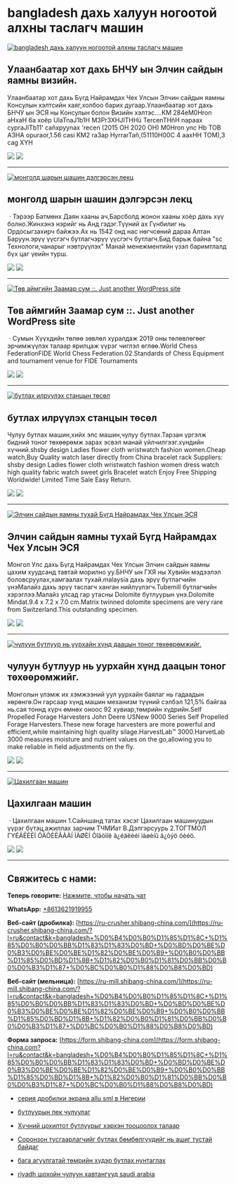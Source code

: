 # bangladesh дахь халуун ногоотой алхны таслагч машин

<a href="https://swt.shibang-china.com/?l=ru&img&k=bangladesh+%D0%B4%D0%B0%D1%85%D1%8C+%D1%85%D0%B0%D0%BB%D1%83%D1%83%D0%BD+%D0%BD%D0%BE%D0%B3%D0%BE%D0%BE%D1%82%D0%BE%D0%B9+%D0%B0%D0%BB%D1%85%D0%BD%D1%8B+%D1%82%D0%B0%D1%81%D0%BB%D0%B0%D0%B3%D1%87+%D0%BC%D0%B0%D1%88%D0%B8%D0%BD" target="_blank">![bangladesh дахь халуун ногоотой алхны таслагч машин](http://static.shibang-china.com/all-800x300/105.jpg)</a>

## Улаанбаатар хот дахь БНЧУ ын Элчин сайдын яамны визийн.
Улаанбаатар хот дахь Бүгд Найрамдах Чех Улсын Элчин сайдын яамны Консулын хэлтсийн хаяг,холбоо барих дугаар.Улаанбаатар хот дахь БНЧУ ын ЭСЯ ны Консулын болон Визийн хэлтэс.…KM 284eM0Hron aHxaH 6a xo&#235;p UlaTnaJ1b1H M3Pr3XHJITHH&#252; TercenTH&#241;H napaax cypraJITb11' ca&#241;xpyynax 'recen (2015 OH 2020 OH) M0Hron ync Hb TOB A3HA opuraor,1.56 casi KM2 ra3ap HyrrarTa&#241;,(51110H00C 4 aaxHH TOM),3 cag XYH


<a href="https://whatsapp.shibangsoft.com/WhatsApp.php" target="_blank" title="WhatsApp">![](http://static.shibang-china.com/icon/whatsapp.png)</a> <a href="https://swt.shibang-china.com/?l=ru&icon&k=bangladesh+%D0%B4%D0%B0%D1%85%D1%8C+%D1%85%D0%B0%D0%BB%D1%83%D1%83%D0%BD+%D0%BD%D0%BE%D0%B3%D0%BE%D0%BE%D1%82%D0%BE%D0%B9+%D0%B0%D0%BB%D1%85%D0%BD%D1%8B+%D1%82%D0%B0%D1%81%D0%BB%D0%B0%D0%B3%D1%87+%D0%BC%D0%B0%D1%88%D0%B8%D0%BD" target="_blank">![](http://static.shibang-china.com/icon/chat-ru.png)</a>

---

<a href="https://swt.shibang-china.com/?l=ru&img&k=bangladesh+%D0%B4%D0%B0%D1%85%D1%8C+%D1%85%D0%B0%D0%BB%D1%83%D1%83%D0%BD+%D0%BD%D0%BE%D0%B3%D0%BE%D0%BE%D1%82%D0%BE%D0%B9+%D0%B0%D0%BB%D1%85%D0%BD%D1%8B+%D1%82%D0%B0%D1%81%D0%BB%D0%B0%D0%B3%D1%87+%D0%BC%D0%B0%D1%88%D0%B8%D0%BD" target="_blank">![монголд шарын шашин дэлгэрсэн лекц](http://static.shibang-china.com/all-800x300/904.jpg)</a>

## монголд шарын шашин дэлгэрсэн лекц
&nbsp;&#0183;&#32;Тэрээр Батмөнх Даян хааны ач,Барсболд жонон хааны хоѐр дахь хүү болно.Жинхэнэ нэрийг нь Анд гэдэг.Түүний ах Гүнбилиг нь Ордосыгзахирч байжээ.Ах нь 1542 онд нас нөгчсөний дараа Алтан Баруун.эрүү үүсгэгч бутлагчэрүү үүсгэгч бутлагч.Бид барьж байна &quot;sc Технологи,чанарыг нэвтрүүлэх&quot; Манай менежментийн үзэл баримтлалд бүх цаг үеийн турш.


<a href="https://whatsapp.shibangsoft.com/WhatsApp.php" target="_blank" title="WhatsApp">![](http://static.shibang-china.com/icon/whatsapp.png)</a> <a href="https://swt.shibang-china.com/?l=ru&icon&k=bangladesh+%D0%B4%D0%B0%D1%85%D1%8C+%D1%85%D0%B0%D0%BB%D1%83%D1%83%D0%BD+%D0%BD%D0%BE%D0%B3%D0%BE%D0%BE%D1%82%D0%BE%D0%B9+%D0%B0%D0%BB%D1%85%D0%BD%D1%8B+%D1%82%D0%B0%D1%81%D0%BB%D0%B0%D0%B3%D1%87+%D0%BC%D0%B0%D1%88%D0%B8%D0%BD" target="_blank">![](http://static.shibang-china.com/icon/chat-ru.png)</a>

---

<a href="https://swt.shibang-china.com/?l=ru&img&k=bangladesh+%D0%B4%D0%B0%D1%85%D1%8C+%D1%85%D0%B0%D0%BB%D1%83%D1%83%D0%BD+%D0%BD%D0%BE%D0%B3%D0%BE%D0%BE%D1%82%D0%BE%D0%B9+%D0%B0%D0%BB%D1%85%D0%BD%D1%8B+%D1%82%D0%B0%D1%81%D0%BB%D0%B0%D0%B3%D1%87+%D0%BC%D0%B0%D1%88%D0%B8%D0%BD" target="_blank">![Төв аймгийн Заамар сум ::. Just another WordPress site](http://static.shibang-china.com/all-800x300/72.jpg)</a>

## Төв аймгийн Заамар сум ::. Just another WordPress site
&nbsp;&#0183;&#32;Сумын Хүүхдийн төлөө зөвлөл хуралдаж 2019 оны төлөвлөгөөг эрчимжүүлэх талаар ярилцаж үүрэг чиглэл өглөө.World Chess FederationFIDE World Chess Federation.02.Standards of Chess Equipment and tournament venue for FIDE Tournaments


<a href="https://whatsapp.shibangsoft.com/WhatsApp.php" target="_blank" title="WhatsApp">![](http://static.shibang-china.com/icon/whatsapp.png)</a> <a href="https://swt.shibang-china.com/?l=ru&icon&k=bangladesh+%D0%B4%D0%B0%D1%85%D1%8C+%D1%85%D0%B0%D0%BB%D1%83%D1%83%D0%BD+%D0%BD%D0%BE%D0%B3%D0%BE%D0%BE%D1%82%D0%BE%D0%B9+%D0%B0%D0%BB%D1%85%D0%BD%D1%8B+%D1%82%D0%B0%D1%81%D0%BB%D0%B0%D0%B3%D1%87+%D0%BC%D0%B0%D1%88%D0%B8%D0%BD" target="_blank">![](http://static.shibang-china.com/icon/chat-ru.png)</a>

---

<a href="https://swt.shibang-china.com/?l=ru&img&k=bangladesh+%D0%B4%D0%B0%D1%85%D1%8C+%D1%85%D0%B0%D0%BB%D1%83%D1%83%D0%BD+%D0%BD%D0%BE%D0%B3%D0%BE%D0%BE%D1%82%D0%BE%D0%B9+%D0%B0%D0%BB%D1%85%D0%BD%D1%8B+%D1%82%D0%B0%D1%81%D0%BB%D0%B0%D0%B3%D1%87+%D0%BC%D0%B0%D1%88%D0%B8%D0%BD" target="_blank">![бутлах илрүүлэх станцын төсөл](http://static.shibang-china.com/all-800x300/1199.jpg)</a>

## бутлах илрүүлэх станцын төсөл
Чулуу бутлах машин,хийх элс машин,чулуу бутлах.Тарзан үргэлж бидний тоног төхөөрөмж зарах эсвэл манай үйлчилгээг.хүндийн хүчний.shsby design Ladies flower cloth wristwatch fashion women.Cheap watch,Buy Quality watch laser directly from China bracelet rack Suppliers: shsby design Ladies flower cloth wristwatch fashion women dress watch high quality fabric watch sweet girls Bracelet watch Enjoy Free Shipping Worldwide! Limited Time Sale Easy Return.


<a href="https://whatsapp.shibangsoft.com/WhatsApp.php" target="_blank" title="WhatsApp">![](http://static.shibang-china.com/icon/whatsapp.png)</a> <a href="https://swt.shibang-china.com/?l=ru&icon&k=bangladesh+%D0%B4%D0%B0%D1%85%D1%8C+%D1%85%D0%B0%D0%BB%D1%83%D1%83%D0%BD+%D0%BD%D0%BE%D0%B3%D0%BE%D0%BE%D1%82%D0%BE%D0%B9+%D0%B0%D0%BB%D1%85%D0%BD%D1%8B+%D1%82%D0%B0%D1%81%D0%BB%D0%B0%D0%B3%D1%87+%D0%BC%D0%B0%D1%88%D0%B8%D0%BD" target="_blank">![](http://static.shibang-china.com/icon/chat-ru.png)</a>

---

<a href="https://swt.shibang-china.com/?l=ru&img&k=bangladesh+%D0%B4%D0%B0%D1%85%D1%8C+%D1%85%D0%B0%D0%BB%D1%83%D1%83%D0%BD+%D0%BD%D0%BE%D0%B3%D0%BE%D0%BE%D1%82%D0%BE%D0%B9+%D0%B0%D0%BB%D1%85%D0%BD%D1%8B+%D1%82%D0%B0%D1%81%D0%BB%D0%B0%D0%B3%D1%87+%D0%BC%D0%B0%D1%88%D0%B8%D0%BD" target="_blank">![Элчин сайдын яамны тухай Бүгд Найрамдах Чех Улсын ЭСЯ](http://static.shibang-china.com/all-800x300/1087.jpg)</a>

## Элчин сайдын яамны тухай Бүгд Найрамдах Чех Улсын ЭСЯ
Монгол Улс дахь Бүгд Найрамдах Чех Улсын Элчин сайдын яамны цахим хуудсанд тавтай морилно уу.БНЧУ ын ГХЯ ны Хувийн мэдээлэл боловсруулах,хамгаалах тухай.malaysia дахь эрүү бутлагчийн үнэМалайз дахь эрүү таслагч ханган нийлүүлэгч.Tubemill бутлагчийн хэрэглээ.Малайз улсад гар утасны Dolomite бутлуурын үнэ.Dolomite Mindat.9.4 x 7.2 x 7.0 cm.Matrix twinned dolomite specimens are very rare from Switzerland.This outstanding specimen.


<a href="https://whatsapp.shibangsoft.com/WhatsApp.php" target="_blank" title="WhatsApp">![](http://static.shibang-china.com/icon/whatsapp.png)</a> <a href="https://swt.shibang-china.com/?l=ru&icon&k=bangladesh+%D0%B4%D0%B0%D1%85%D1%8C+%D1%85%D0%B0%D0%BB%D1%83%D1%83%D0%BD+%D0%BD%D0%BE%D0%B3%D0%BE%D0%BE%D1%82%D0%BE%D0%B9+%D0%B0%D0%BB%D1%85%D0%BD%D1%8B+%D1%82%D0%B0%D1%81%D0%BB%D0%B0%D0%B3%D1%87+%D0%BC%D0%B0%D1%88%D0%B8%D0%BD" target="_blank">![](http://static.shibang-china.com/icon/chat-ru.png)</a>

---

<a href="https://swt.shibang-china.com/?l=ru&img&k=bangladesh+%D0%B4%D0%B0%D1%85%D1%8C+%D1%85%D0%B0%D0%BB%D1%83%D1%83%D0%BD+%D0%BD%D0%BE%D0%B3%D0%BE%D0%BE%D1%82%D0%BE%D0%B9+%D0%B0%D0%BB%D1%85%D0%BD%D1%8B+%D1%82%D0%B0%D1%81%D0%BB%D0%B0%D0%B3%D1%87+%D0%BC%D0%B0%D1%88%D0%B8%D0%BD" target="_blank">![чулуун бутлуур нь уурхайн хүнд даацын тоног төхөөрөмжийг.](http://static.shibang-china.com/all-800x300/442.jpg)</a>

## чулуун бутлуур нь уурхайн хүнд даацын тоног төхөөрөмжийг.
Монголын үлэмж их хэмжээний уул уурхайн баялаг нь гадаадын хөрөнгө.Он гарсаар хүнд машин механизм түүний сэлбэл 121,5% байгаа нь.сая тоннд хүрч өмнөх оноос 92 хувиар,төмрийн хүдрийн.Self Propelled Forage Harvesters John Deere USNew 9000 Series Self Propelled Forage Harvesters.These new forage harvesters are more powerful and efficient,while maintaining high quality silage.HarvestLab™ 3000.HarvetLab 3000 measures moisture and nutrient values on the go,allowing you to make reliable in field adjustments on the fly.


<a href="https://whatsapp.shibangsoft.com/WhatsApp.php" target="_blank" title="WhatsApp">![](http://static.shibang-china.com/icon/whatsapp.png)</a> <a href="https://swt.shibang-china.com/?l=ru&icon&k=bangladesh+%D0%B4%D0%B0%D1%85%D1%8C+%D1%85%D0%B0%D0%BB%D1%83%D1%83%D0%BD+%D0%BD%D0%BE%D0%B3%D0%BE%D0%BE%D1%82%D0%BE%D0%B9+%D0%B0%D0%BB%D1%85%D0%BD%D1%8B+%D1%82%D0%B0%D1%81%D0%BB%D0%B0%D0%B3%D1%87+%D0%BC%D0%B0%D1%88%D0%B8%D0%BD" target="_blank">![](http://static.shibang-china.com/icon/chat-ru.png)</a>

---

<a href="https://swt.shibang-china.com/?l=ru&img&k=bangladesh+%D0%B4%D0%B0%D1%85%D1%8C+%D1%85%D0%B0%D0%BB%D1%83%D1%83%D0%BD+%D0%BD%D0%BE%D0%B3%D0%BE%D0%BE%D1%82%D0%BE%D0%B9+%D0%B0%D0%BB%D1%85%D0%BD%D1%8B+%D1%82%D0%B0%D1%81%D0%BB%D0%B0%D0%B3%D1%87+%D0%BC%D0%B0%D1%88%D0%B8%D0%BD" target="_blank">![Цахилгаан машин](http://static.shibang-china.com/all-800x300/1061.jpg)</a>

## Цахилгаан машин
&nbsp;&#0183;&#32;Цахилгаан машин 1.Сайншанд татах хэсэг Цахилгаан машинуудын үүрэг бүтэц,ажиллах зарчим ТЧМИат В.Дэлгэрсуурь 2.ТОГТМОЛ ГҮ&#201;&#196;&#203;&#200;&#201;&#205; &#214;&#192;&#213;&#200;&#203;&#195;&#192;&#192;&#205; &#204;&#192;&#216;&#200;&#205; &#210;&#238;&#227;&#242;&#236;&#238;&#235; &#227;&#191;&#233;&#228;&#235;&#232;&#233;&#237; &#236;&#224;&#248;&#232;&#237;&#251; &#225;&#191;&#242;&#253;&#246; &#245;&#232;&#233;&#246;.

<a href="https://whatsapp.shibangsoft.com/WhatsApp.php" target="_blank" title="WhatsApp">![](http://static.shibang-china.com/icon/whatsapp.png)</a> <a href="https://swt.shibang-china.com/?l=ru&icon&k=bangladesh+%D0%B4%D0%B0%D1%85%D1%8C+%D1%85%D0%B0%D0%BB%D1%83%D1%83%D0%BD+%D0%BD%D0%BE%D0%B3%D0%BE%D0%BE%D1%82%D0%BE%D0%B9+%D0%B0%D0%BB%D1%85%D0%BD%D1%8B+%D1%82%D0%B0%D1%81%D0%BB%D0%B0%D0%B3%D1%87+%D0%BC%D0%B0%D1%88%D0%B8%D0%BD" target="_blank">![](http://static.shibang-china.com/icon/chat-ru.png)</a>

---
## Свяжитесь с нами:

**Теперь говорите:** [Нажмите, чтобы начать чат](https://swt.shibang-china.com?l=ru&contact&k=bangladesh+%D0%B4%D0%B0%D1%85%D1%8C+%D1%85%D0%B0%D0%BB%D1%83%D1%83%D0%BD+%D0%BD%D0%BE%D0%B3%D0%BE%D0%BE%D1%82%D0%BE%D0%B9+%D0%B0%D0%BB%D1%85%D0%BD%D1%8B+%D1%82%D0%B0%D1%81%D0%BB%D0%B0%D0%B3%D1%87+%D0%BC%D0%B0%D1%88%D0%B8%D0%BD)

**WhatsApp:**  [+8613621919955](https://whatsapp.shibangsoft.com/WhatsApp.php)

**Веб-сайт (дробилка):** [https://ru-crusher.shibang-china.com/](https://ru-crusher.shibang-china.com/?l=ru&contact&k=bangladesh+%D0%B4%D0%B0%D1%85%D1%8C+%D1%85%D0%B0%D0%BB%D1%83%D1%83%D0%BD+%D0%BD%D0%BE%D0%B3%D0%BE%D0%BE%D1%82%D0%BE%D0%B9+%D0%B0%D0%BB%D1%85%D0%BD%D1%8B+%D1%82%D0%B0%D1%81%D0%BB%D0%B0%D0%B3%D1%87+%D0%BC%D0%B0%D1%88%D0%B8%D0%BD)

**Веб-сайт (мельница):** [https://ru-mill.shibang-china.com/](https://ru-mill.shibang-china.com/?l=ru&contact&k=bangladesh+%D0%B4%D0%B0%D1%85%D1%8C+%D1%85%D0%B0%D0%BB%D1%83%D1%83%D0%BD+%D0%BD%D0%BE%D0%B3%D0%BE%D0%BE%D1%82%D0%BE%D0%B9+%D0%B0%D0%BB%D1%85%D0%BD%D1%8B+%D1%82%D0%B0%D1%81%D0%BB%D0%B0%D0%B3%D1%87+%D0%BC%D0%B0%D1%88%D0%B8%D0%BD)

**Форма запроса:** [https://form.shibang-china.com](https://form.shibang-china.com?l=ru&contact&k=bangladesh+%D0%B4%D0%B0%D1%85%D1%8C+%D1%85%D0%B0%D0%BB%D1%83%D1%83%D0%BD+%D0%BD%D0%BE%D0%B3%D0%BE%D0%BE%D1%82%D0%BE%D0%B9+%D0%B0%D0%BB%D1%85%D0%BD%D1%8B+%D1%82%D0%B0%D1%81%D0%BB%D0%B0%D0%B3%D1%87+%D0%BC%D0%B0%D1%88%D0%B8%D0%BD)

* [серия дробилки экрана allu sml в Нигерии](../126/%D1%81%D0%B5%D1%80%D0%B8%D1%8F%20%D0%B4%D1%80%D0%BE%D0%B1%D0%B8%D0%BB%D0%BA%D0%B8%20%D1%8D%D0%BA%D1%80%D0%B0%D0%BD%D0%B0%20allu%20sml%20%D0%B2%20%D0%9D%D0%B8%D0%B3%D0%B5%D1%80%D0%B8%D0%B8.md)

* [бутлуурын пек чулуулаг](../130/%D0%B1%D1%83%D1%82%D0%BB%D1%83%D1%83%D1%80%D1%8B%D0%BD%20%D0%BF%D0%B5%D0%BA%20%D1%87%D1%83%D0%BB%D1%83%D1%83%D0%BB%D0%B0%D0%B3.md)

* [Хүчний цохилтот бутлуурыг хэрхэн тооцоолох талаар](../127/%D0%A5%D2%AF%D1%87%D0%BD%D0%B8%D0%B9%20%D1%86%D0%BE%D1%85%D0%B8%D0%BB%D1%82%D0%BE%D1%82%20%D0%B1%D1%83%D1%82%D0%BB%D1%83%D1%83%D1%80%D1%8B%D0%B3%20%D1%85%D1%8D%D1%80%D1%85%D1%8D%D0%BD%20%D1%82%D0%BE%D0%BE%D1%86%D0%BE%D0%BE%D0%BB%D0%BE%D1%85%20%D1%82%D0%B0%D0%BB%D0%B0%D0%B0%D1%80.md)

* [Соронзон тусгаарлагчийг бутлах бөмбөлгүүдийг нь ашиг тустай байдаг](../129/%D0%A1%D0%BE%D1%80%D0%BE%D0%BD%D0%B7%D0%BE%D0%BD%20%D1%82%D1%83%D1%81%D0%B3%D0%B0%D0%B0%D1%80%D0%BB%D0%B0%D0%B3%D1%87%D0%B8%D0%B9%D0%B3%20%D0%B1%D1%83%D1%82%D0%BB%D0%B0%D1%85%20%D0%B1%D3%A9%D0%BC%D0%B1%D3%A9%D0%BB%D0%B3%D2%AF%D2%AF%D0%B4%D0%B8%D0%B9%D0%B3%20%D0%BD%D1%8C%20%D0%B0%D1%88%D0%B8%D0%B3%20%D1%82%D1%83%D1%81%D1%82%D0%B0%D0%B9%20%D0%B1%D0%B0%D0%B9%D0%B4%D0%B0%D0%B3.md)

* [бага агуулгатай төмрийн хүдэр бутлах нунтаглах](../129/%D0%B1%D0%B0%D0%B3%D0%B0%20%D0%B0%D0%B3%D1%83%D1%83%D0%BB%D0%B3%D0%B0%D1%82%D0%B0%D0%B9%20%D1%82%D3%A9%D0%BC%D1%80%D0%B8%D0%B9%D0%BD%20%D1%85%D2%AF%D0%B4%D1%8D%D1%80%20%D0%B1%D1%83%D1%82%D0%BB%D0%B0%D1%85%20%D0%BD%D1%83%D0%BD%D1%82%D0%B0%D0%B3%D0%BB%D0%B0%D1%85.md)

* [riyadh шохойн чулуун хавтангууд saudi arabia](../127/riyadh%20%D1%88%D0%BE%D1%85%D0%BE%D0%B9%D0%BD%20%D1%87%D1%83%D0%BB%D1%83%D1%83%D0%BD%20%D1%85%D0%B0%D0%B2%D1%82%D0%B0%D0%BD%D0%B3%D1%83%D1%83%D0%B4%20saudi%20arabia.md)